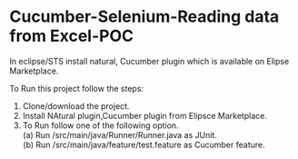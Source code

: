 # Cucumber-Selenium-Reading data from Excel-POC

In eclipse/STS install natural, Cucumber plugin which is available on Elipse Marketplace.

To Run this project follow the steps:
1. Clone/download the project.
2. Install NAtural plugin,Cucumber plugin from Elipsce Marketplace.
3. To Run follow one of the following option.
  <br />(a) Run /src/main/java/Runner/Runner.java as JUnit.
  <br />(b) Run /src/main/java/feature/test.feature as Cucumber feature.
